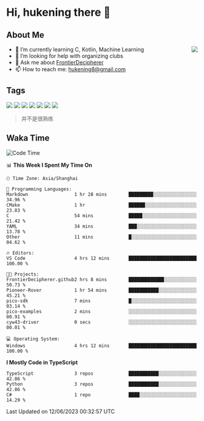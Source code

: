 # Hi, hukening there 👋

## About Me

<a href="#">
  <img align="right" src="https://github-readme-stats-git-masterrstaa-rickstaa.vercel.app/api?username=Tokyo469&count_private=true&show_icons=true&bg_color=15,f2f7fd,E0EAFC" />
</a>

- 🌱 I’m currently learning C, Kotlin, Machine Learning
- 🤔 I’m looking for help with organizing clubs
- 💬 Ask me about [FrontierDecipherer](https://github.com/FrontierDecipherer)
- 📫 How to reach me: hukening8@gmail.com

## Tags

![](https://img.shields.io/badge/-Python-3e74a2?style=flat-square&logo=Python&logoColor=fff)
![](https://img.shields.io/badge/-C++-00579c?style=flat-square&logo=cplusplus&logoColor=fff)
![](https://img.shields.io/badge/-Node.js-339933?style=flat-square&logo=Node.js&logoColor=fff)
![](https://img.shields.io/badge/-React-2d98ce?style=flat-square&logo=React&logoColor=fff)
![](https://img.shields.io/badge/-Linux-000000?style=flat-square&logo=Linux&logoColor=fff)
![](https://img.shields.io/badge/-MySQL-4479A1?style=flat-square&logo=MySQL&logoColor=fff)
![](https://img.shields.io/badge/-MongoDB-47A248?style=flat-square&logo=MongoDB&logoColor=fff)

> 并不是很熟练

## Waka Time

<!--START_SECTION:waka-->
![Code Time](http://img.shields.io/badge/Code%20Time-261%20hrs%208%20mins-blue)

📊 **This Week I Spent My Time On** 

```text
🕑︎ Time Zone: Asia/Shanghai

💬 Programming Languages: 
Markdown                 1 hr 28 mins        █████████░░░░░░░░░░░░░░░░   34.96 % 
CMake                    1 hr                ██████░░░░░░░░░░░░░░░░░░░   23.83 % 
C                        54 mins             █████░░░░░░░░░░░░░░░░░░░░   21.42 % 
YAML                     34 mins             ███░░░░░░░░░░░░░░░░░░░░░░   13.78 % 
Other                    11 mins             █░░░░░░░░░░░░░░░░░░░░░░░░   04.62 % 

🔥 Editors: 
VS Code                  4 hrs 12 mins       █████████████████████████   100.00 % 

🐱‍💻 Projects: 
FrontierDecipherer.github2 hrs 8 mins        █████████████░░░░░░░░░░░░   50.73 % 
Pioneer-Rover            1 hr 54 mins        ███████████░░░░░░░░░░░░░░   45.21 % 
pico-sdk                 7 mins              █░░░░░░░░░░░░░░░░░░░░░░░░   03.14 % 
pico-examples            2 mins              ░░░░░░░░░░░░░░░░░░░░░░░░░   00.91 % 
cyw43-driver             0 secs              ░░░░░░░░░░░░░░░░░░░░░░░░░   00.01 % 

💻 Operating System: 
Windows                  4 hrs 12 mins       █████████████████████████   100.00 % 
```

**I Mostly Code in TypeScript** 

```text
TypeScript               3 repos             ███████████░░░░░░░░░░░░░░   42.86 % 
Python                   3 repos             ███████████░░░░░░░░░░░░░░   42.86 % 
C#                       1 repo              ████░░░░░░░░░░░░░░░░░░░░░   14.29 % 
```




 Last Updated on 12/06/2023 00:32:57 UTC
<!--END_SECTION:waka-->

